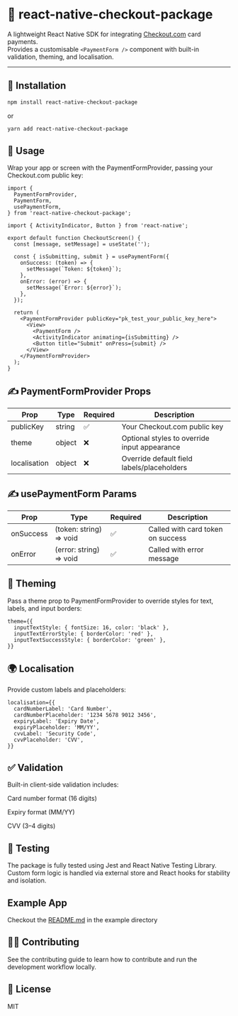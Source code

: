 # 🧾 react-native-checkout-package

A lightweight React Native SDK for integrating [Checkout.com](https://www.checkout.com) card payments.  
Provides a customisable `<PaymentForm />` component with built-in validation, theming, and localisation.

---

## 🚀 Installation

```sh
npm install react-native-checkout-package
```

or

```sh
yarn add react-native-checkout-package
```

## 🔧 Usage

Wrap your app or screen with the PaymentFormProvider, passing your Checkout.com public key:

```tsx
import {
  PaymentFormProvider,
  PaymentForm,
  usePaymentForm,
} from 'react-native-checkout-package';

import { ActivityIndicator, Button } from 'react-native';

export default function CheckoutScreen() {
  const [message, setMessage] = useState('');

  const { isSubmitting, submit } = usePaymentForm({
    onSuccess: (token) => {
      setMessage(`Token: ${token}`);
    },
    onError: (error) => {
      setMessage(`Error: ${error}`);
    },
  });

  return (
    <PaymentFormProvider publicKey="pk_test_your_public_key_here">
      <View>
        <PaymentForm />
        <ActivityIndicator animating={isSubmitting} />
        <Button title="Submit" onPress={submit} />
      </View>
    </PaymentFormProvider>
  );
}
```

## ✍️ PaymentFormProvider Props

| Prop |	Type |	Required |	Description |
| - | - | - | - |
| publicKey |	string	|  ✅	| Your Checkout.com public key |
| theme |	object |	❌ |	Optional styles to override input appearance |
| localisation | object |	❌ |	Override default field labels/placeholders |

## ✍️ usePaymentForm Params

| Prop |	Type |	Required |	Description |
| - | - | - | - |
| onSuccess |	(token: string) => void	| ✅ | Called with card token on success |
| onError |	(error: string) => void |	✅ |	Called with error message |


## 🎨 Theming
Pass a theme prop to PaymentFormProvider to override styles for text, labels, and input borders:

```tsx
theme={{
  inputTextStyle: { fontSize: 16, color: 'black' },
  inputTextErrorStyle: { borderColor: 'red' },
  inputTextSuccessStyle: { borderColor: 'green' },
}}
```

## 🌍 Localisation
Provide custom labels and placeholders:

```tsx
localisation={{
  cardNumberLabel: 'Card Number',
  cardNumberPlaceholder: '1234 5678 9012 3456',
  expiryLabel: 'Expiry Date',
  expiryPlaceholder: 'MM/YY',
  cvvLabel: 'Security Code',
  cvvPlaceholder: 'CVV',
}}
```

## ✅ Validation
Built-in client-side validation includes:

Card number format (16 digits)

Expiry format (MM/YY)

CVV (3–4 digits)

## 🧪 Testing
The package is fully tested using Jest and React Native Testing Library. Custom form logic is handled via external store and React hooks for stability and isolation.

## Example App

Checkout the [README.md](https://github.com/jmzaremba/react-native-flow-checkout/blob/main/example/README.md) in the example directory

## 🧑‍💻 Contributing
See the contributing guide to learn how to contribute and run the development workflow locally.

## 📄 License
MIT
